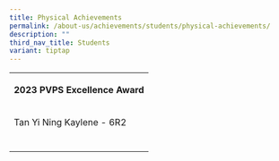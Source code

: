 ```yaml
---
title: Physical Achievements
permalink: /about-us/achievements/students/physical-achievements/
description: ""
third_nav_title: Students
variant: tiptap
---
```

<table>
<tbody>
<tr>
<th rowspan="1" colspan="1">
<p><strong>2023 PVPS Excellence Award</strong>
</p>
</th>
</tr>
<tr>
<td rowspan="1" colspan="1">
<p>Tan Yi Ning Kaylene - 6R2</p>
</td>
</tr>
<tr>
<td rowspan="1" colspan="1">
<p></p>
</td>
</tr>
</tbody>
</table>
<p></p>